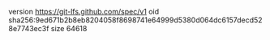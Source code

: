 version https://git-lfs.github.com/spec/v1
oid sha256:9ed671b2b8eb8204058f8698741e64999d5380d064dc6157decd528e7743ec3f
size 64618
